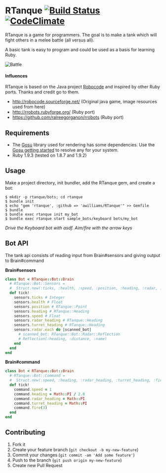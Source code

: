 # RTanque [![Build Status](https://travis-ci.org/awilliams/RTanque.png?branch=dev)](https://travis-ci.org/awilliams/RTanque) [![CodeClimate](https://codeclimate.com/github/awilliams/RTanque.png)](https://codeclimate.com/github/awilliams/RTanque)

RTanque is a game for programmers. The goal is to make a tank which will fight others in a melee battle (all versus all).

A basic tank is easy to program and could be used as a basis for learning Ruby.

![Battle](https://raw.github.com/awilliams/RTanque/master/screenshots/battle_1.png)

#### Influences
RTanque is based on the Java project [Robocode](http://robocode.sourceforge.net/) and inspired by other Ruby ports. Thanks and credit go to them.

* http://robocode.sourceforge.net/ (Original java game, image resources used from here)
* http://rrobots.rubyforge.org/ (Ruby port)
* https://github.com/ralreegorganon/rrobots (Ruby port)

## Requirements

 * The [Gosu](https://github.com/jlnr/gosu) library used for rendering has some dependencies. Use the [Gosu getting started](https://github.com/jlnr/gosu/wiki/Getting-Started-on-Linux) to resolve any for your system.
 * Ruby 1.9.3 (tested on 1.8.7 and 1.9.2)

## Usage

Make a project directory, init bundler, add the RTanque gem, and create a bot:

    $ mkdir -p rtanque/bots; cd rtanque
    $ bundle init
    $ echo "gem 'rtanque', :github => 'awilliams/RTanque'" >> Gemfile
    $ bundle
    $ bundle exec rtanque init my_bot
    $ bundle exec rtanque start sample_bots/keyboard bots/my_bot

*Drive the Keyboard bot with asdf. Aim/fire with the arrow keys*

## Bot API

The tank api consists of reading input from Brain#sensors and giving output to Brain#command

**Brain#sensors**
```ruby
class Bot < RTanque::Bot::Brain
  # RTanque::Bot::Sensors =
  #  Struct.new(:ticks, :health, :speed, :position, :heading, :radar, :turret)
  def tick!
    sensors.ticks # Integer
    sensors.health # Float
    sensors.position # RTanque::Point
    sensors.heading # RTanque::Heading
    sensors.speed # Float
    sensors.radar_heading # RTanque::Heading
    sensors.turret_heading # RTanque::Heading
    sensors.radar.each do |scanned_bot|
      # scanned_bot: RTanque::Bot::Radar::Reflection
      # Reflection(:heading, :distance, :name)
    end
  end
end
```
**Brain#command**
```ruby
class Bot < RTanque::Bot::Brain
  # RTanque::Bot::Command =
  #  Struct.new(:speed, :heading, :radar_heading, :turret_heading, :fire_power)
  def tick!
    command.speed = 1
    command.heading = Math::PI / 2.0
    command.radar_heading = Math::PI
    command.turret_heading = Math::PI
    command.fire(3)
  end
end
```

## Contributing

1. Fork it
2. Create your feature branch (`git checkout -b my-new-feature`)
3. Commit your changes (`git commit -am 'Add some feature'`)
4. Push to the branch (`git push origin my-new-feature`)
5. Create new Pull Request
